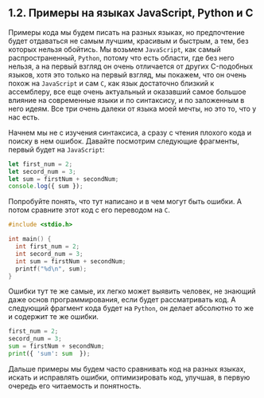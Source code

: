 ## 1.2. Примеры на языках JavaScript, Python и C

Примеры кода мы будем писать на разных языках, но предпочтение будет отдаваться не самым лучшим, красивым и быстрым, а тем, без которых нельзя обойтись. Мы возьмем `JavaScript`, как самый распространенный, `Python`, потому что есть области, где без него нельзя, а на первый взгляд он очень отличается от других C-подобных языков, хотя это только на первый взгляд, мы покажем, что он очень похож на `JavaScript` и сам `C`, как язык достаточно близкий к ассемблеру, все еще очень актуальный и оказавший самое большое влияние на современные языки и по синтаксису, и по заложенным в него идеям. Все три очень далеки от языка моей мечты, но это то, что у нас есть.

Начнем мы не с изучения синтаксиса, а сразу с чтения плохого кода и поиску в нем ошибок. Давайте посмотрим следующие фрагменты, первый будет на `JavaScript`:

```js
let first_num = 2;
let secord_num = 3;
let sum = firstNum + secondNum;
console.log({ sum });
```

Попробуйте понять, что тут написано и в чем могут быть ошибки. А потом сравните этот код с его переводом на `C`.

```c
#include <stdio.h>

int main() {
  int first_num = 2;
  int secord_num = 3;
  int sum = firstNum + secondNum;
  printf("%d\n", sum);
}
```

Ошибки тут те же самые, их легко может выявить человек, не знающий даже основ программирования, если будет рассматривать код. А следующий фрагмент кода будет на `Python`, он делает абсолютно то же и содержит те же ошибки.

```py
first_num = 2;
secord_num = 3;
sum = firstNum + secondNum;
print({ 'sum': sum  });
```

Дальше примеры мы будем часто сравнивать код на разных языках, искать и исправлять ошибки, оптимизировать код, улучшая, в первую очередь его читаемость и понятность.

